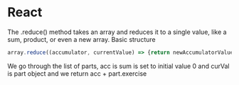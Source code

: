 # React
The .reduce() method takes an array and reduces it to a single value, like a sum, product, or even a new array.
Basic structure
```js
array.reduce((accumulator, currentValue) => {return newAccumulatorValue;}, initialValue);

```
We go through the list of parts, acc is sum is set to initial value 0 and curVal is part object and we return acc + part.exercise